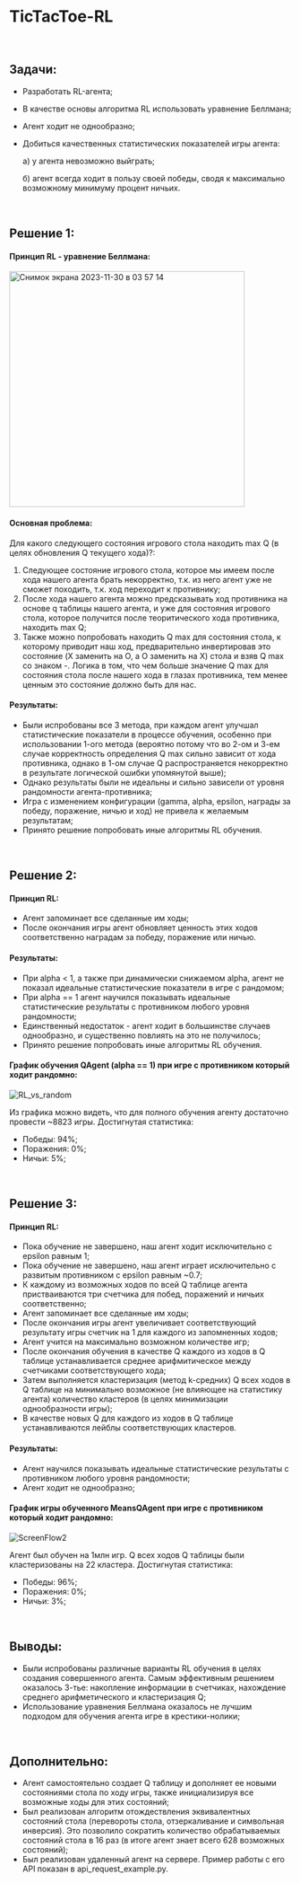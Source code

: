 # TicTacToe-RL
<br>
<h2>Задачи:</h2> 

- Разработать RL-агента;
- В качестве основы алгоритма RL использовать уравнение Беллмана;
- Агент ходит не однообразно;
- Добиться качественных статистических показателей игры агента:
  
  a) у агента невозможно выйграть;
  
  б) агент всегда ходит в пользу своей победы, сводя к максимально возможному минимуму процент ничьих.

<br>
<h2>Решение 1:</h2> 

<h4>Принцип RL - уравнение Беллмана:</h4>

<img width="420" alt="Снимок экрана 2023-11-30 в 03 57 14" src="https://github.com/WhiteSpite/TicTacToe-RL/assets/113059464/b908afe9-6a69-4d8a-a245-88db96edf9c2">

<h4>Основная проблема:</h4> 

Для какого следующего состояния игрового стола находить max Q (в целях обновления Q текущего хода)?:
1) Следующее состояние игрового стола, которое мы имеем после хода нашего агента брать некорректно, т.к. из него агент уже не сможет походить, т.к. ход переходит к противнику;
2) После хода нашего агента можно предсказывать ход противника на основе q таблицы нашего агента, и уже для состояния игрового стола, которое получится после теоритического хода противника, находить max Q;
3) Также можно попробовать находить Q max для состояния стола, к которому приводит наш ход, предварительно инвертировав это состояние (X заменить на O, а О заменить на X) стола и взяв Q max со знаком -. Логика в том, что чем больше значение Q max для состояния стола после нашего хода в глазах противника, тем менее ценным это состояние должно быть для нас.

<h4>Результаты:</h4> 

- Были испробованы все 3 метода, при каждом агент улучшал статистические показатели в процессе обучения, особенно при использовании 1-ого метода (вероятно потому что во 2-ом и 3-ем случае корректность определения Q max сильно зависит от хода противника, однако в 1-ом случае Q распространяется некорректно в результате логической ошибки упомянутой выше);
- Однако результаты были не идеальны и сильно зависели от уровня рандомности агента-противника;
- Игра с изменением конфигурации (gamma, alpha, epsilon, награды за победу, поражение, ничью и ход) не привела к желаемым результатам;
- Принято решение попробовать иные алгоритмы RL обучения.

<br>
<h2>Решение 2:</h2> 

<h4>Принцип RL:</h4> 

- Агент запоминает все сделанные им ходы;
- После окончания игры агент обновляет ценность этих ходов соответственно наградам за победу, поражение или ничью.

<h4>Результаты:</h4>

- При alpha < 1, а также при динамически снижаемом alpha, агент не показал идеальные статистические показатели в игре с рандомом;
- При alpha == 1 агент научился показывать идеальные статистические результаты с противником любого уровня рандомности;
- Единственный недостаток - агент ходит в большинстве случаев однообразно, и существенно повлиять на это не получилось;
- Принято решение попробовать иные алгоритмы RL обучения.

<h4>График обучения QAgent (alpha == 1) при игре с противником который ходит рандомно:</h4>

![RL_vs_random](https://github.com/WhiteSpite/TicTacToe-RL/assets/113059464/bcbc8b11-a7b7-4d4e-91b5-c15d31e07fbe)

Из графика можно видеть, что для полного обучения агенту достаточно провести ~8823 игры.
Достигнутая статистика:
- Победы: 94%;
- Поражения: 0%;
- Ничьи: 5%;

<br>
<h2>Решение 3:</h2>

<h4>Принцип RL:</h4> 

- Пока обучение не завершено, наш агент ходит исключительно с epsilon равным 1;
- Пока обучение не завершено, наш агент играет исключительно с развитым противником с epsilon равным ~0.7;
- К каждому из возможных ходов по всей Q таблице агента пристваиваются три счетчика для побед, поражений и ничьих соответственно;
- Агент запоминает все сделанные им ходы;
- После окончания игры агент увеличивает соответствующий результату игры счетчик на 1 для каждого из запомненных ходов;
- Агент учится на максимально возможном количестве игр;
- После окончания обучения в качестве Q каждого из ходов в Q таблице устанавливается среднее арифмитическое между счетчиками соответствующего хода;
- Затем выполняется кластеризация (метод k-средних) Q всех ходов в Q таблице на минимально возможное (не влияющее на статистику агента) количество кластеров (в целях минимизации однообразности игры);
- В качестве новых Q для каждого из ходов в Q таблице устанавливаются лейблы соответствующих кластеров.

<h4>Результаты:</h4> 

- Агент научился показывать идеальные статистические результаты с противником любого уровня рандомности;
- Агент ходит не однообразно;

<h4>График игры обученного MeansQAgent при игре с противником который ходит рандомно:</h4>

![ScreenFlow2](https://github.com/WhiteSpite/TicTacToe-RL/assets/113059464/9e6c4cff-5914-40c7-af19-490d05580dcd)

Агент был обучен на 1млн игр. Q всех ходов Q таблицы были кластеризованы на 22 кластера. Достигнутая статистика:
- Победы: 96%;
- Поражения: 0%;
- Ничьи: 3%;

<br>
<h2>Выводы:</h2>

- Были испробованы различные варианты RL обучения в целях создания совершенного агента. Самым эффективным решением оказалось 3-тье: накопление информации в счетчиках, нахождение среднего арифметического и кластеризация Q;
- Использование уравнения Беллмана оказалось не лучшим подходом для обучения агента игре в крестики-нолики;

<br>
<h2>Дополнительно:</h2>

- Агент самостоятельно создает Q таблицу и дополняет ее новыми состояниями стола по ходу игры, также инициализируя все возможные ходы для этих состояний; 
- Был реализован алгоритм отождествления эквивалентных состояний стола (перевороты стола, отзеркаливание и символьная инверсия). Это позволило сократить количество обрабатываемых состояний стола в 16 раз (в итоге агент знает всего 628 возможных состояний);
- Был реализован удаленный агент на сервере. Пример работы с его API показан в api_request_example.py.
